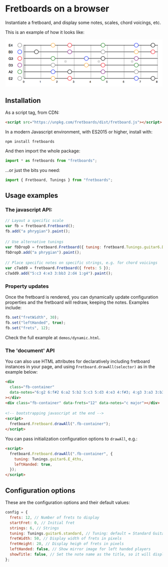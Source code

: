 # Fretboards on a browser

Instantiate a fretboard, and display some notes, scales, chord voicings, etc.

This is an example of how it looks like:

![](GMajor.png)

## Installation

As a script tag, from CDN:

```html
<script src="https://unpkg.com/fretboards/dist/fretboard.js"></script>
```

In a modern Javascript environment, with ES2015 or higher, install with:

    npm install fretboards

And then import the whole package:

```js
import * as fretboards from "fretboards";
```

...or just the bits you need:

```js
import { Fretboard, Tunings } from "fretboards";
```

## Usage examples

### The javascript API:

```js
// Layout a specific scale
var fb = fretboard.Fretboard();
fb.add("a phrygian").paint();

// Use alternative tunings
var fbDropD = fretboard.Fretboard({ tuning: fretboard.Tunings.guitar6.Drop_D });
fbDropD.add("a phrygian").paint();

// Place specific notes on specific strings, e.g. for chord voicings
var c7add9 = fretboard.Fretboard({ frets: 5 });
c7add9.add("5:c3 4:e3 3:bb3 2:d4 1:g4").paint();
```

### Property updates

Once the fretboard is rendered, you can dynamically update configuration
properties and the fretboard will redraw, keeping the notes. Examples include:

```js
fb.set("fretWidth", 30);
fb.set("leftHanded", true);
fb.set("frets", 12);
```

Check the full example at `demos/dynamic.html`.

### The 'document' API

You can also use HTML attributes for declaratively including fretboard
instances in your page, and using `Fretboard.drawAll(selector)` as in the
example below:

```html
<div
  class="fb-container"
  data-notes="6:g2 6:f#2 6:a2 5:b2 5:c3 5:d3 4:e3 4:f#3; 4:g3 3:a3 3:b3 3:c4 2:d4 2:e4 2:f#4; 1:g4 1:a4 1:b4"
></div>
<div class="fb-container" data-frets="12" data-notes="c major"></div>

<!-- bootstrapping javascript at the end -->
<script>
  fretboard.Fretboard.drawAll(".fb-container");
</script>
```

You can pass initialization configuration options to `drawAll`, e.g.:

```html
<script>
  fretboard.Fretboard.drawAll(".fb-container", {
    tuning: Tunings.guitar6.E_4ths,
    leftHanded: true,
  });
</script>
```

## Configuration options

These are the configuration options and their default values:

```js
config = {
  frets: 12, // Number of frets to display
  startFret: 0, // Initial fret
  strings: 6, // Strings
  tuning: Tunings.guitar6.standard, // Tuning: default = Standard Guitar
  fretWidth: 50, // Display width of frets in pixels
  fretHeight: 20, // Display heigh of frets in pixels
  leftHanded: false, // Show mirror image for left handed players
  showTitle: false, // Set the note name as the title, so it will display on hover
};
```
